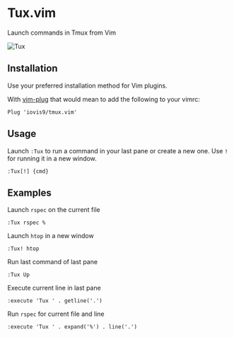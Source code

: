 # Tux.vim

Launch commands in Tmux from Vim

![Tux](https://cdn0.iconfinder.com/data/icons/event-celebration-1/64/85-128.png)

## Installation ##

Use your preferred installation method for Vim plugins.

With [vim-plug](https://github.com/junegunn/vim-plug) that would mean to add
the following to your vimrc:

```vim
Plug 'iovis9/tmux.vim'
```

## Usage ##

Launch `:Tux` to run a command in your last pane or create a new one. Use `!` for running it in a new window.

```vim
:Tux[!] {cmd}
```

## Examples ##

Launch `rspec` on the current file

```vim
:Tux rspec %
```

Launch `htop` in a new window

```vim
:Tux! htop
```

Run last command of last pane

```vim
:Tux Up
```

Execute current line in last pane

```vim
:execute 'Tux ' . getline('.')
```

Run `rspec` for current file and line

```vim
:execute 'Tux ' . expand('%') . line('.')
```
